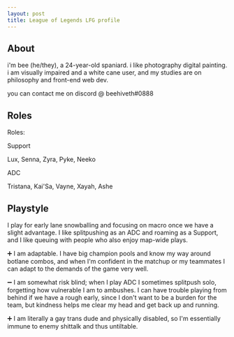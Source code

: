 ```yaml
---
layout: post
title: League of Legends LFG profile
---
```

## About
i'm bee (he/they), a 24-year-old spaniard. i like photography digital painting. i am visually impaired and a white cane user, and my studies are on philosophy and front-end web dev.

you can contact me on discord @ beehiveth#0888

## Roles

Roles:

Support

Lux, Senna, Zyra, Pyke, Neeko

ADC

Tristana, Kai'Sa, Vayne, Xayah, Ashe

## Playstyle

I play for early lane snowballing and focusing on macro once we have a slight advantage. I like splitpushing as an ADC and roaming as a Support, and I like queuing with people who also enjoy map-wide plays.

➕ I am adaptable. I have big champion pools and know my way around botlane combos, and when I'm confident in the matchup or my teammates I can adapt to the demands of the game very well.

➖ I am somewhat risk blind; when I play ADC I sometimes splitpush solo, forgetting how vulnerable I am to ambushes. I can have trouble playing from behind if we have a rough early, since I don't want to be a burden for the team, but kindness helps me clear my head and get back up and running.

➕ I am literally a gay trans dude and physically disabled, so I'm essentially immune to enemy shittalk and thus untiltable.